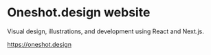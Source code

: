# Oneshot.design website
Visual design, illustrations, and development using React and Next.js.

https://oneshot.design
